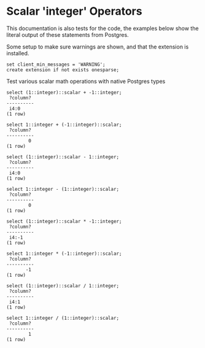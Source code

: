 # Scalar 'integer' Operators

This documentation is also tests for the code, the examples below
show the literal output of these statements from Postgres.

Some setup to make sure warnings are shown, and that the extension
is installed.
``` postgres-console
set client_min_messages = 'WARNING';
create extension if not exists onesparse;
```
Test various scalar math operations with native Postgres types
``` postgres-console
select (1::integer)::scalar + -1::integer;
 ?column? 
----------
 i4:0
(1 row)

select 1::integer + (-1::integer)::scalar;
 ?column? 
----------
        0
(1 row)

select (1::integer)::scalar - 1::integer;
 ?column? 
----------
 i4:0
(1 row)

select 1::integer - (1::integer)::scalar;
 ?column? 
----------
        0
(1 row)

select (1::integer)::scalar * -1::integer;
 ?column? 
----------
 i4:-1
(1 row)

select 1::integer * (-1::integer)::scalar;
 ?column? 
----------
       -1
(1 row)

select (1::integer)::scalar / 1::integer;
 ?column? 
----------
 i4:1
(1 row)

select 1::integer / (1::integer)::scalar;
 ?column? 
----------
        1
(1 row)

```